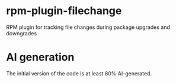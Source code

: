 # rpm-plugin-filechange
RPM plugin for tracking file changes during package upgrades and downgrades

# AI generation
The initial version of the code is at least 80% AI-generated.
